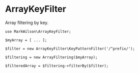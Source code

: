 # ArrayKeyFilter

Array filtering by key.

````
use MarkWilson\ArrayKeyFilter;

$myArray = [ ... ];

$filter = new ArrayKeyFilter\KeyPatternFilter('/^prefix/');

$filtering = new ArrayFiltering($myArray);

$filteredArray = $filtering->filterBy($filter);
````
